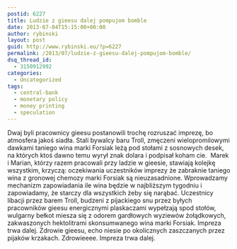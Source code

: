 ```yaml
---
postid: 6227
title: Ludzie z gieesu dalej pompujom bomble
date: 2013-07-04T15:15:00+00:00
author: rybinski
layout: post
guid: http://www.rybinski.eu/?p=6227
permalink: /2013/07/ludzie-z-gieesu-dalej-pompujom-bomble/
dsq_thread_id:
  - 3150912992
categories:
  - Uncategorized
tags:
  - central-bank
  - monetary policy
  - money printing
  - speculation
---
```

Dwaj byli pracownicy gieesu postanowili trochę rozruszać imprezę, bo atmosfera jakoś siadła. Stali bywalcy baru Troll, zmęczeni wielopromilowymi dawkami taniego wina marki Forsiak leżą pod stołami z sosnowych desek, na których ktoś dawno temu wyrył znak dolara i podpisał koham cie.  Marek i Marian, którzy razem pracowali przy ladzie w gieesie, stawiają kolejkę wszystkim, krzyczą: oczekiwania uczestników imprezy że zabraknie taniego wina z gronowej chemozy marki Forsiak są nieuzasadnione. Wprowadzamy mechanizm zapowiadania ile wina będzie w najbliższym tygodniu i zapowiadamy, że starczy dla wszystkich żeby się narąbać. Uczestnicy libacji przez barem Troll, budzeni z pijackiego snu przez byłych pracowników gieesu energicznymi plaskaczami wypełzają spod stołów, wulgarny bełkot miesza się z odorem gardłowych wyziewów żołądkowych, zakwaszonych hektolitrami skonsumwanego wina marki Forsiak. Impreza trwa dalej. Zdrowie gieesu, echo niesie po okolicznych zaszczanych przez pijaków krzakach. Zdrowieeee. Impreza trwa dalej.
